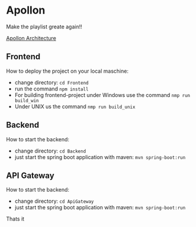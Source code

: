# Apollon
Make the playlist greate again!!

[Apollon Architecture](http://i.imgur.com/NjLMeLC.png)

## Frontend
How to deploy the project on your local maschine: 

- change directory: `cd Frontend` 
- run the command `npm install` 
- For building frontend-project under Windows use the command `nmp run build_win`
- Under UNIX us the command `nmp run build_unix`


## Backend
How to start the backend:

- change directory: `cd Backend` 
- just start the spring boot application with maven: `mvn spring-boot:run` 

## API Gateway
How to start the backend:

- change directory: `cd ApiGateway` 
- just start the spring boot application with maven: `mvn spring-boot:run` 

Thats it
